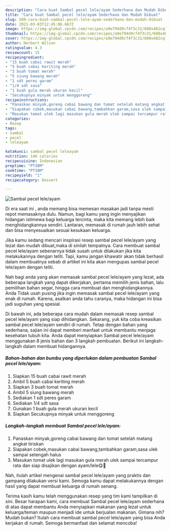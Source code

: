 ```yaml
---
description: "Cara buat Sambal pecel lele/ayam Sederhana dan Mudah Dibuat"
title: "Cara buat Sambal pecel lele/ayam Sederhana dan Mudah Dibuat"
slug: 589-cara-buat-sambal-pecel-lele-ayam-sederhana-dan-mudah-dibuat
date: 2021-03-03T12:45:06.667Z
image: https://img-global.cpcdn.com/recipes/a9e794d9cf4f3c31/680x482cq70/sambal-pecel-leleayam-foto-resep-utama.jpg
thumbnail: https://img-global.cpcdn.com/recipes/a9e794d9cf4f3c31/680x482cq70/sambal-pecel-leleayam-foto-resep-utama.jpg
cover: https://img-global.cpcdn.com/recipes/a9e794d9cf4f3c31/680x482cq70/sambal-pecel-leleayam-foto-resep-utama.jpg
author: Herbert Wilson
ratingvalue: 4.3
reviewcount: 15
recipeingredient:
- "15 buah cabai rawit merah"
- "5 buah cabai keriting merah"
- "3 buah tomat merah"
- "5 siung bawang merah"
- "1 sdt peres garam"
- "1/4 sdt sasa"
- "1 buah gula merah ukuran kecil"
- "Secukupnya minyak untuk menggoreng"
recipeinstructions:
- "Panaskan minyak,goreng cabai bawang dan tomat setelah matang angkat tiriskan"
- "Siapakan cobek,masukan cabai bawang,tambahkan garam,sasa ulek sampai setengah halus"
- "Masukan tomat ulek lagi masukan gula merah ulek sampai tercampur rata dan siap disajikan dengan ayam/lele😋🙏"
categories:
- Resep
tags:
- sambal
- pecel
- leleayam

katakunci: sambal pecel leleayam 
nutrition: 146 calories
recipecuisine: Indonesian
preptime: "PT38M"
cooktime: "PT38M"
recipeyield: "1"
recipecategory: Dessert

---
```



![Sambal pecel lele/ayam](https://img-global.cpcdn.com/recipes/a9e794d9cf4f3c31/680x482cq70/sambal-pecel-leleayam-foto-resep-utama.jpg)

Di era  saat ini , anda memang bisa memesan masakan jadi tanpa mesti repot memasaknya dulu. Namun, bagi kamu yang ingin menyajikan hidangan istimewa bagi keluarga tercinta, maka kita memang lebih baik menghidangkannya sendiri. Lantaran, memasak di rumah jauh lebih sehat dan bisa menyesuaikan sesuai kesukaan keluarga.

Jika kamu sedang mencari inspirasi resep sambal pecel lele/ayam yang lezat dan mudah dibuat,maka di sinilah tempatnya. Cara membuat sambal pecel lele/ayam  sebenarnya tidak susah untuk dilakukan jika kita melakukannya dengan teliti. Tapi, kamu jangan khawatir akan tidak berhasil dalam membuatnya 
sebab di artikel ini kita akan mengupas sambal pecel lele/ayam dengan teliti.  



Nah bagi anda yang akan memasak sambal pecel lele/ayam yang lezat, ada beberapa langkah yang dapat dikerjakan, pertama memilih jenis bahan, lalu pemilihan bahan segar, hingga cara membuat dan menghidangkannya. Anda Tidak usah pusing jika ingin memasak sambal pecel lele/ayam yang enak di rumah. Karena, asalkan anda  tahu caranya, maka hidangan ini bisa jadi suguhan yang spesial.

Di bawah ini, ada beberapa cara mudah dalam memasak resep sambal pecel lele/ayam yang siap dihidangkan. Sekarang, yuk kita coba kreasikan sambal pecel lele/ayam sendiri di rumah. Tetap dengan bahan yang sederhana, sajian ini dapat memberi manfaat untuk membantu menjaga kesehatan tubuh kita. Anda dapat menyiapkan Sambal pecel lele/ayam menggunakan 8 jenis bahan dan 3 langkah pembuatan. Berikut ini langkah-langkah dalam membuat hidangannya.

<!--inarticleads1-->

##### Bahan-bahan dan bumbu yang diperlukan dalam pembuatan Sambal pecel lele/ayam:

1. Siapkan 15 buah cabai rawit merah
1. Ambil 5 buah cabai keriting merah
1. Siapkan 3 buah tomat merah
1. Ambil 5 siung bawang merah
1. Sediakan 1 sdt peres garam
1. Sediakan 1/4 sdt sasa
1. Gunakan 1 buah gula merah ukuran kecil
1. Siapkan Secukupnya minyak untuk menggoreng




<!--inarticleads2-->

##### Langkah-langkah membuat Sambal pecel lele/ayam:

1. Panaskan minyak,goreng cabai bawang dan tomat setelah matang angkat tiriskan
1. Siapakan cobek,masukan cabai bawang,tambahkan garam,sasa ulek sampai setengah halus
1. Masukan tomat ulek lagi masukan gula merah ulek sampai tercampur rata dan siap disajikan dengan ayam/lele😋🙏




Nah, itulah artikel mengenai  sambal pecel lele/ayam  yang praktis dan gampang dilakukan versi kami. Semoga kamu dapat melakukannya dengan hasil yang dapat membuat keluarga di rumah senang. 

Terima kasih kamu telah menggunakan resep yang tim kami tampilkan di sini. Besar harapan kami, cara membuat  Sambal pecel lele/ayam sederhana di atas dapat membantu Anda menyiapkan makanan yang lezat untuk keluarga/teman maupun menjadi ide untuk berjualan makanan. Gimana nih? Mudah bukan? Itulah cara membuat sambal pecel lele/ayam yang bisa Anda kerjakan di rumah. Semoga bermanfaat dan selamat mencoba!

